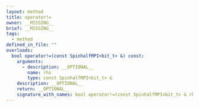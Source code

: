 ```yaml
---
layout: method
title: operator!=
owner: __MISSING__
brief: __MISSING__
tags:
  - method
defined_in_file: ""
overloads:
  bool operator!=(const SpinhalfMPI<bit_t> &) const:
    arguments:
      - description: __OPTIONAL__
        name: rhs
        type: const SpinhalfMPI<bit_t> &
    description: __OPTIONAL__
    return: __OPTIONAL__
    signature_with_names: bool operator!=(const SpinhalfMPI<bit_t> & rhs) const
---
```

